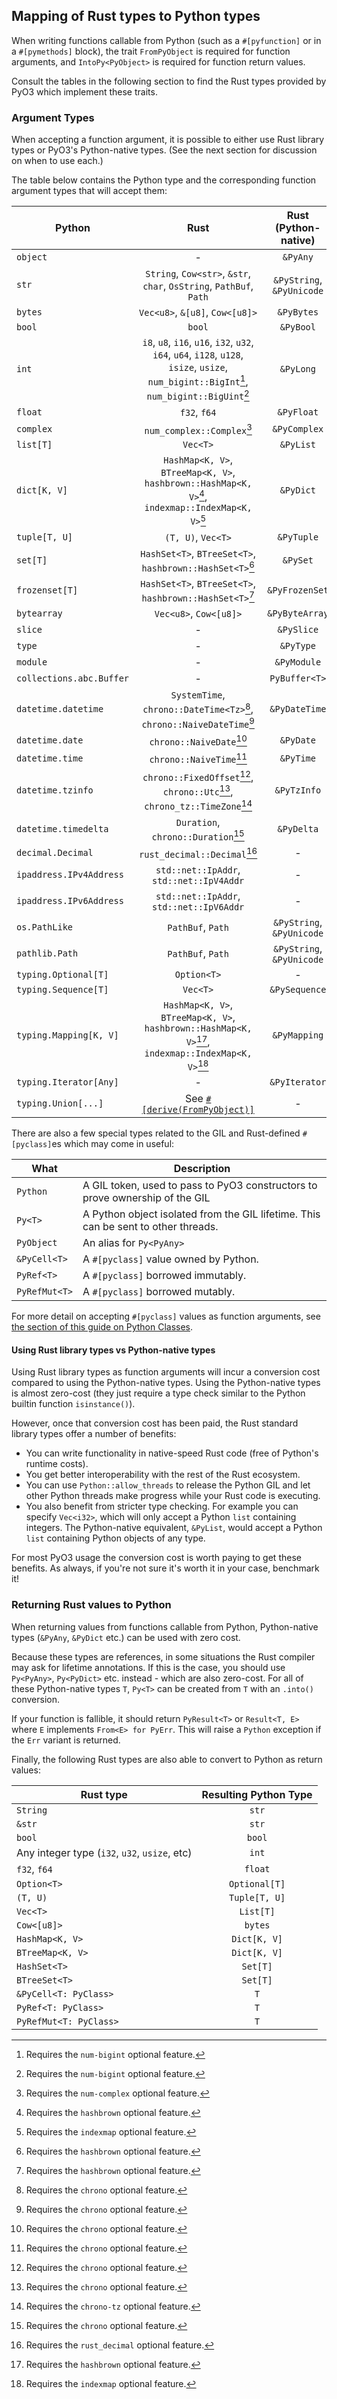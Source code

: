 ## Mapping of Rust types to Python types

When writing functions callable from Python (such as a `#[pyfunction]` or in a `#[pymethods]` block), the trait `FromPyObject` is required for function arguments, and `IntoPy<PyObject>` is required for function return values.

Consult the tables in the following section to find the Rust types provided by PyO3 which implement these traits.

### Argument Types

When accepting a function argument, it is possible to either use Rust library types or PyO3's Python-native types. (See the next section for discussion on when to use each.)

The table below contains the Python type and the corresponding function argument types that will accept them:

| Python        | Rust                            | Rust (Python-native) |
| ------------- |:-------------------------------:|:--------------------:|
| `object`      | -                               | `&PyAny`             |
| `str`         | `String`, `Cow<str>`, `&str`, `char`, `OsString`, `PathBuf`, `Path` | `&PyString`, `&PyUnicode` |
| `bytes`       | `Vec<u8>`, `&[u8]`, `Cow<[u8]>` | `&PyBytes`           |
| `bool`        | `bool`                          | `&PyBool`            |
| `int`         | `i8`, `u8`, `i16`, `u16`, `i32`, `u32`, `i64`, `u64`, `i128`, `u128`, `isize`, `usize`, `num_bigint::BigInt`[^1], `num_bigint::BigUint`[^1] | `&PyLong` |
| `float`       | `f32`, `f64`                    | `&PyFloat`           |
| `complex`     | `num_complex::Complex`[^2]      | `&PyComplex`         |
| `list[T]`     | `Vec<T>`                        | `&PyList`            |
| `dict[K, V]`  | `HashMap<K, V>`, `BTreeMap<K, V>`, `hashbrown::HashMap<K, V>`[^3], `indexmap::IndexMap<K, V>`[^4] | `&PyDict` |
| `tuple[T, U]` | `(T, U)`, `Vec<T>`              | `&PyTuple`           |
| `set[T]`      | `HashSet<T>`, `BTreeSet<T>`, `hashbrown::HashSet<T>`[^3] | `&PySet` |
| `frozenset[T]` | `HashSet<T>`, `BTreeSet<T>`, `hashbrown::HashSet<T>`[^3] | `&PyFrozenSet` |
| `bytearray`   | `Vec<u8>`, `Cow<[u8]>`          | `&PyByteArray`       |
| `slice`       | -                               | `&PySlice`           |
| `type`        | -                               | `&PyType`            |
| `module`      | -                               | `&PyModule`          |
| `collections.abc.Buffer` | -                    | `PyBuffer<T>`        |
| `datetime.datetime` | `SystemTime`, `chrono::DateTime<Tz>`[^5], `chrono::NaiveDateTime`[^5] | `&PyDateTime`        |
| `datetime.date` | `chrono::NaiveDate`[^5]       | `&PyDate`            |
| `datetime.time` | `chrono::NaiveTime`[^5]       | `&PyTime`            |
| `datetime.tzinfo` | `chrono::FixedOffset`[^5], `chrono::Utc`[^5], `chrono_tz::TimeZone`[^6] | `&PyTzInfo`          |
| `datetime.timedelta` | `Duration`, `chrono::Duration`[^5] | `&PyDelta`           |
| `decimal.Decimal` | `rust_decimal::Decimal`[^7] | -                    |
| `ipaddress.IPv4Address` | `std::net::IpAddr`, `std::net::IpV4Addr` | - |
| `ipaddress.IPv6Address` | `std::net::IpAddr`, `std::net::IpV6Addr` | - |
| `os.PathLike ` | `PathBuf`, `Path`              | `&PyString`, `&PyUnicode` |
| `pathlib.Path` | `PathBuf`, `Path`              | `&PyString`, `&PyUnicode` |
| `typing.Optional[T]` | `Option<T>`              | -                    |
| `typing.Sequence[T]` | `Vec<T>`                 | `&PySequence`        |
| `typing.Mapping[K, V]` | `HashMap<K, V>`, `BTreeMap<K, V>`, `hashbrown::HashMap<K, V>`[^3], `indexmap::IndexMap<K, V>`[^4] | `&PyMapping` |
| `typing.Iterator[Any]` | -                      | `&PyIterator`        |
| `typing.Union[...]` | See [`#[derive(FromPyObject)]`](traits.html#deriving-a-hrefhttpsdocsrspyo3latestpyo3conversiontraitfrompyobjecthtmlfrompyobjecta-for-enums) | - |

There are also a few special types related to the GIL and Rust-defined `#[pyclass]`es which may come in useful:

| What          | Description |
| ------------- | ------------------------------------- |
| `Python`      | A GIL token, used to pass to PyO3 constructors to prove ownership of the GIL |
| `Py<T>`       | A Python object isolated from the GIL lifetime. This can be sent to other threads. |
| `PyObject`    | An alias for `Py<PyAny>`              |
| `&PyCell<T>`  | A `#[pyclass]` value owned by Python. |
| `PyRef<T>`    | A `#[pyclass]` borrowed immutably.    |
| `PyRefMut<T>` | A `#[pyclass]` borrowed mutably.      |

For more detail on accepting `#[pyclass]` values as function arguments, see [the section of this guide on Python Classes](../class.md).

#### Using Rust library types vs Python-native types

Using Rust library types as function arguments will incur a conversion cost compared to using the Python-native types. Using the Python-native types is almost zero-cost (they just require a type check similar to the Python builtin function `isinstance()`).

However, once that conversion cost has been paid, the Rust standard library types offer a number of benefits:
- You can write functionality in native-speed Rust code (free of Python's runtime costs).
- You get better interoperability with the rest of the Rust ecosystem.
- You can use `Python::allow_threads` to release the Python GIL and let other Python threads make progress while your Rust code is executing.
- You also benefit from stricter type checking. For example you can specify `Vec<i32>`, which will only accept a Python `list` containing integers. The Python-native equivalent, `&PyList`, would accept a Python `list` containing Python objects of any type.

For most PyO3 usage the conversion cost is worth paying to get these benefits. As always, if you're not sure it's worth it in your case, benchmark it!

### Returning Rust values to Python

When returning values from functions callable from Python, Python-native types (`&PyAny`, `&PyDict` etc.) can be used with zero cost.

Because these types are references, in some situations the Rust compiler may ask for lifetime annotations. If this is the case, you should use `Py<PyAny>`, `Py<PyDict>` etc. instead - which are also zero-cost. For all of these Python-native types `T`, `Py<T>` can be created from `T` with an `.into()` conversion.

If your function is fallible, it should return `PyResult<T>` or `Result<T, E>` where `E` implements `From<E> for PyErr`. This will raise a `Python` exception if the `Err` variant is returned.

Finally, the following Rust types are also able to convert to Python as return values:

| Rust type     | Resulting Python Type           |
| ------------- |:-------------------------------:|
| `String`      | `str`                           |
| `&str`        | `str`                           |
| `bool`        | `bool`                          |
| Any integer type (`i32`, `u32`, `usize`, etc) | `int` |
| `f32`, `f64`  | `float`                         |
| `Option<T>`   | `Optional[T]`                   |
| `(T, U)`      | `Tuple[T, U]`                   |
| `Vec<T>`      | `List[T]`                       |
| `Cow<[u8]>`   | `bytes`                         |
| `HashMap<K, V>` | `Dict[K, V]`                  |
| `BTreeMap<K, V>` | `Dict[K, V]`                 |
| `HashSet<T>`  | `Set[T]`                        |
| `BTreeSet<T>` | `Set[T]`                        |
| `&PyCell<T: PyClass>` | `T`                     |
| `PyRef<T: PyClass>` | `T`                       |
| `PyRefMut<T: PyClass>` | `T`                    |

[^1]: Requires the `num-bigint` optional feature.

[^2]: Requires the `num-complex` optional feature.

[^3]: Requires the `hashbrown` optional feature.

[^4]: Requires the `indexmap` optional feature.

[^5]: Requires the `chrono` optional feature.

[^6]: Requires the `chrono-tz` optional feature.

[^7]: Requires the `rust_decimal` optional feature.
